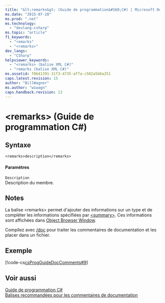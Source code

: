 ```yaml
---
title: "&lt;remarks&gt; (Guide de programmation&#160;C#) | Microsoft Docs"
ms.date: "2015-07-20"
ms.prod: ".net"
ms.technology: 
  - "devlang-csharp"
ms.topic: "article"
f1_keywords: 
  - "remarks"
  - "<remarks>"
dev_langs: 
  - "CSharp"
helpviewer_keywords: 
  - "<remarks> (balise XML C#)"
  - "remarks (balise XML C#)"
ms.assetid: f8641391-31f3-4735-af7a-c502a5b6a251
caps.latest.revision: 15
author: "BillWagner"
ms.author: "wiwagn"
caps.handback.revision: 13
---
```

# &lt;remarks&gt; (Guide de programmation&#160;C#)
## Syntaxe  
  
```  
<remarks>description</remarks>  
```  
  
#### Paramètres  
 `Description`  
 Description du membre.  
  
## Notes  
 La balise \<remarks\> permet d'ajouter des informations sur un type et de compléter les informations spécifiées par [\<summary\>](../../../csharp/programming-guide/xmldoc/summary.md).  Ces informations sont affichées dans [Object Browser Window](http://msdn.microsoft.com/fr-fr/3c7f1673-1f0d-41b1-94ca-a3dcfcb82cda).  
  
 Compilez avec [\/doc](../../../csharp/language-reference/compiler-options/doc-compiler-option.md) pour traiter les commentaires de documentation et les placer dans un fichier.  
  
## Exemple  
 [!code-cs[csProgGuideDocComments#9](../../../csharp/programming-guide/xmldoc/codesnippet/csharp/remarks_1.cs)]  
  
## Voir aussi  
 [Guide de programmation C\#](../../../csharp/programming-guide/index.md)   
 [Balises recommandées pour les commentaires de documentation](../../../csharp/programming-guide/xmldoc/recommended-tags-for-documentation-comments.md)